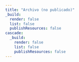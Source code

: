 ```yaml
---
title: "Archivo (no publicado)"
_build:
  render: false
  list: false
  publishResources: false
cascade:
  _build:
    render: false
    list: false
    publishResources: false
---
```

